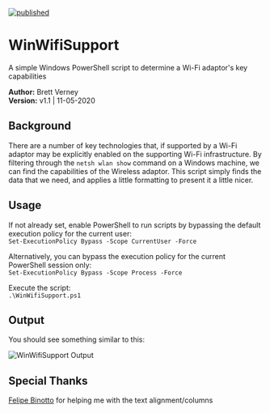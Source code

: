[![published](https://static.production.devnetcloud.com/codeexchange/assets/images/devnet-published.svg)](https://developer.cisco.com/codeexchange/github/repo/wifiwizardofoz/WinWifiSupport)

# WinWifiSupport
A simple Windows PowerShell script to determine a Wi-Fi adaptor's key capabilities

**Author:** Brett Verney</br>
**Version:** v1.1 | 11-05-2020

## Background
There are a number of key technologies that, if supported by a Wi-Fi adaptor may be explicitly enabled on the supporting Wi-Fi infrastructure. By filtering through the ```netsh wlan show``` command on a Windows machine, we can find the capabilities of the Wireless adaptor. This script simply finds the data that we need, and applies a little formatting to present it a little nicer.

## Usage
If not already set, enable PowerShell to run scripts by bypassing the default execution policy for the current user:<br>
```Set-ExecutionPolicy Bypass -Scope CurrentUser -Force```

Alternatively, you can bypass the execution policy for the current PowerShell session only:<br>
```Set-ExecutionPolicy Bypass -Scope Process -Force```

Execute the script:<br>
```.\WinWifiSupport.ps1```

## Output

You should see something similar to this:

![WinWifiSupport Output](https://github.com/wifiwizardofoz/WinWifiSupport/blob/master/winWifiSupport.PNG)

## Special Thanks
[Felipe Binotto](https://github.com/fbinotto) for helping me with the text alignment/columns
